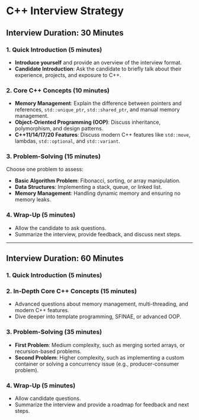 # C++ Interview Strategy

## Interview Duration: 30 Minutes

### 1. Quick Introduction (5 minutes)
- **Introduce yourself** and provide an overview of the interview format.
- **Candidate Introduction**: Ask the candidate to briefly talk about their experience, projects, and exposure to C++.

### 2. Core C++ Concepts (10 minutes)
- **Memory Management**: Explain the difference between pointers and references, `std::unique_ptr`, `std::shared_ptr`, and manual memory management.
- **Object-Oriented Programming (OOP)**: Discuss inheritance, polymorphism, and design patterns.
- **C++11/14/17/20 Features**: Discuss modern C++ features like `std::move`, lambdas, `std::optional`, and `std::variant`.

### 3. Problem-Solving (15 minutes)
Choose one problem to assess:
- **Basic Algorithm Problem**: Fibonacci, sorting, or array manipulation.
- **Data Structures**: Implementing a stack, queue, or linked list.
- **Memory Management**: Handling dynamic memory and ensuring no memory leaks.

### 4. Wrap-Up (5 minutes)
- Allow the candidate to ask questions.
- Summarize the interview, provide feedback, and discuss next steps.

---

## Interview Duration: 60 Minutes

### 1. Quick Introduction (5 minutes)

### 2. In-Depth Core C++ Concepts (15 minutes)
- Advanced questions about memory management, multi-threading, and modern C++ features.
- Dive deeper into template programming, SFINAE, or advanced OOP.

### 3. Problem-Solving (35 minutes)
- **First Problem**: Medium complexity, such as merging sorted arrays, or recursion-based problems.
- **Second Problem**: Higher complexity, such as implementing a custom container or solving a concurrency issue (e.g., producer-consumer problem).

### 4. Wrap-Up (5 minutes)
- Allow candidate questions.
- Summarize the interview and provide a roadmap for feedback and next steps.
